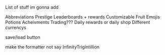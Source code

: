List of stuff im gonna add

Abbreviations
Prestige
Leaderboards + rewards
Customizable Fruit Emojis
Potions
Acheivments
Trading???
Daily rewards or daily shop
Different currencys



save/load button




make the formatter not say InfinityTrigintillion